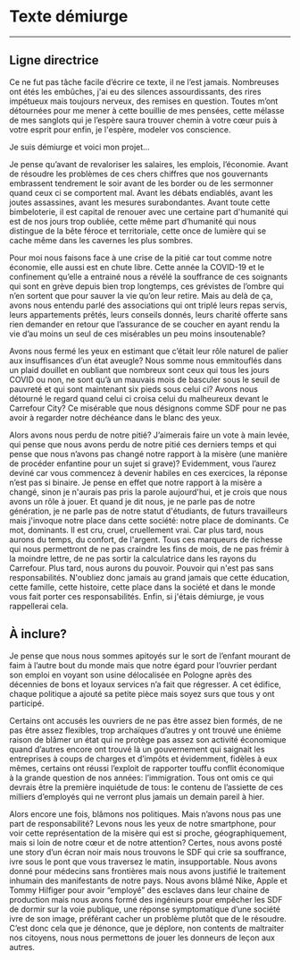 # Texte démiurge
- - - 

## Ligne directrice

Ce ne fut pas tâche facile d’écrire ce texte, il ne l’est jamais. Nombreuses ont étés les embûches, j'ai eu des silences assourdissants, des rires impétueux mais toujours nerveux, des remises en question. Toutes m’ont détournées pour me mener à cette bouillie de mes pensées, cette mélasse de mes sanglots qui je l’espère saura trouver chemin à votre cœur puis à votre esprit pour enfin, je l'espère, modeler vos conscience.

Je suis démiurge et voici mon projet… 

Je pense qu’avant de revaloriser les salaires, les emplois, l’économie. Avant de résoudre les problèmes de ces chers chiffres que nos gouvernants embrassent tendrement le soir avant de les border ou de les sermonner quand ceux ci se comportent mal. Avant les débats endiablés, avant les joutes assassines, avant les mesures surabondantes. Avant toute cette bimbeloterie, il est capital de renouer avec une certaine part d'humanité qui est de nos jours trop oubliée, cette même part d’humanité qui nous distingue de la bête féroce et territoriale, cette once de lumière qui se cache même dans les cavernes les plus sombres.

Pour moi nous faisons face à une crise de la pitié car tout comme notre économie, elle aussi est en chute libre. Cette année la COVID-19 et le confinement qu’elle a entrainé nous a révélé la souffrance de ces soignants qui sont en grève depuis bien trop longtemps, ces grévistes de l’ombre qui n’en sortent que pour sauver la vie qu’on leur retire. Mais au delà de ça, avons nous entendu parlé des associations qui ont triplé leurs repas servis, leurs appartements prêtés, leurs conseils donnés, leurs charité offerte sans rien demander en retour que l’assurance de se coucher en ayant rendu la vie d’au moins un seul de ces misérables un peu moins insoutenable?

Avons nous fermé les yeux en estimant que c’était leur rôle naturel de palier aux insuffisances d’un état aveugle? Nous somme nous emmitouflés dans un plaid douillet en oubliant que nombreux sont ceux qui tous les jours COVID ou non, ne sont qu’à un mauvais mois de basculer sous le seuil de pauvreté et qui sont maintenant six pieds sous celui ci? Avons nous détourné le regard quand celui ci croisa celui du malheureux devant le Carrefour City? Ce misérable que nous désignons comme SDF pour ne pas avoir à regarder notre déchéance dans le blanc des yeux. 

Alors avons nous perdu de notre pitié? J’aimerais faire un vote à main levée, qui pense que nous avons perdu de notre pitié ces derniers temps et qui pense que nous n’avons pas changé notre rapport à la misère (une manière de procéder enfantine pour un sujet si grave)? Evidemment, vous l’aurez deviné car vous commencez à devenir habiles en ces exercices, la réponse n’est pas si binaire. Je pense en effet que notre rapport à la misère a changé, sinon je n'aurais pas pris la parole aujourd'hui, et je crois que nous avons un rôle à jouer. Et quand je dit nous, je ne parle pas de notre génération, je ne parle pas de notre statut d'étudiants, de futurs travailleurs mais j'invoque notre place dans cette société: notre place de dominants. Ce mot, dominants. Il est cru, cruel, cruellement vrai. Car plus tard, nous aurons du temps, du confort, de l'argent. Tous ces marqueurs de richesse qui nous permettront de ne pas craindre les fins de mois, de ne pas frémir à la moindre lettre, de ne pas sortir la calculatrice dans les rayons du Carrefour. Plus tard, nous aurons du pouvoir. Pouvoir qui n'est pas sans responsabilités. N'oubliez donc jamais au grand jamais que cette éducation, cette famille, cette histoire, cette place dans la société et dans le monde vous fait porter ces responsabilités. Enfin, si j'étais démiurge, je vous rappellerai cela.

## À inclure? 

Je pense que nous nous sommes apitoyés sur le sort de l’enfant mourant de faim à l’autre bout du monde mais que notre égard pour l’ouvrier perdant son emploi en voyant son usine délocalisée en Pologne après des décennies de bons et loyaux services n’a fait que régresser. A cet édifice, chaque politique a ajouté sa petite pièce mais soyez surs que tous y ont participé. 

Certains ont accusés les ouvriers de ne pas être assez bien formés, de ne pas être assez flexibles, trop archaïques d’autres y ont trouvé une énième raison de blâmer un état qui ne protège pas assez son activité économique quand d’autres encore ont trouvé là un gouvernement qui saignait les entreprises à coups de charges et d’impôts et évidemment, fidèles à eux mêmes, certains ont réussi l’exploit de rapporter touffu conflit économique à la grande question de nos années: l’immigration. Tous ont omis ce qui devrais être la première inquiétude de tous: le contenu de l’assiette de ces milliers d’employés qui ne verront plus jamais un demain pareil à hier. 

Alors encore une fois, blâmons nos politiques. Mais n’avons nous pas une part de responsabilité? Levons nous les yeux de notre smartphone, pour voir cette représentation de la misère qui est si proche, géographiquement, mais si loin de notre cœur et de notre attention? Certes, nous avons posté une story d’un écran noir mais nous trouvons le SDF qui crie sa souffrance, ivre sous le pont que vous traversez le matin,  insupportable. Nous avons donné pour médecins sans frontières mais nous avons justifié le traitement inhumain des manifestants de notre pays. Nous avons blâmé Nike, Apple et Tommy Hilfiger pour avoir “employé” des esclaves dans leur chaine de production mais nous avons formé des ingénieurs pour empêcher les SDF de dormir sur la voie publique, une réponse symptomatique d’une société ivre de son image, préférant cacher un problème plutôt que de le résoudre. C’est donc cela que je dénonce, que je déplore, non contents de maltraiter nos citoyens, nous nous permettons de jouer les donneurs de leçon aux autres.

